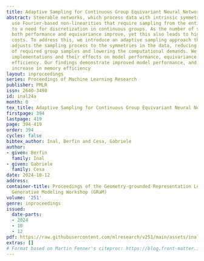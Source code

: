 ```yaml
---
title: Adaptive Sampling for Continuous Group Equivariant Neural Networks
abstract: Steerable networks, which process data with intrinsic symmetries, often
  use Fourier-based non-linearities that require sampling from the entire group, leading
  to a need for discretization in continuous groups. As the number of samples increases,
  both performance and equivariance improve, yet this also leads to higher computational
  costs. To address this, we introduce an adaptive sampling approach that dynamically
  adjusts the sampling process to the symmetries in the data, reducing the number
  of required group samples and lowering the computational demands. We explore various
  implementations and their effects on model performance, equivariance, and computational
  efficiency. Our findings demonstrate improved model performance, and a marginal
  increase in memory efficiency
layout: inproceedings
series: Proceedings of Machine Learning Research
publisher: PMLR
issn: 2640-3498
id: inal24a
month: 0
tex_title: Adaptive Sampling for Continuous Group Equivariant Neural Networks
firstpage: 394
lastpage: 419
page: 394-419
order: 394
cycles: false
bibtex_author: Inal, Berfin and Cesa, Gabriele
author:
- given: Berfin
  family: Inal
- given: Gabriele
  family: Cesa
date: 2024-10-12
address:
container-title: Proceedings of the Geometry-grounded Representation Learning and
  Generative Modeling Workshop (GRaM)
volume: '251'
genre: inproceedings
issued:
  date-parts:
  - 2024
  - 10
  - 12
pdf: https://raw.githubusercontent.com/mlresearch/v251/main/assets/inal24a/inal24a.pdf
extras: []
# Format based on Martin Fenner's citeproc: https://blog.front-matter.io/posts/citeproc-yaml-for-bibliographies/
---
```


